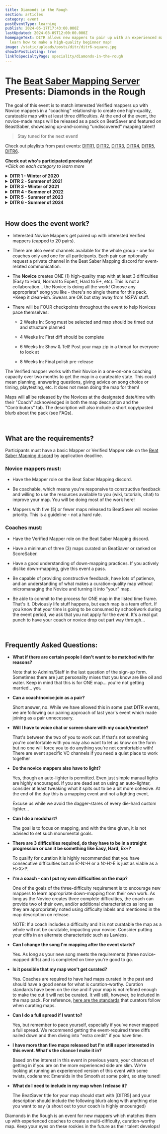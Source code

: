 ```yaml
---
title: Diamonds in the Rough
section: articles
category: event
postEventType: learning
publish: 2024-05-17T17:43:00.000Z
lastUpdated: 2024-08-09T12:00:00.000Z
homepageText: DITR allows new mappers to pair up with an experienced mapper to
  learn how to make a high-quality beginner map!
image: /static/uploads/posts/ditr/ditr6-square.jpg
showInPostListing: true
linkToSpecialtyPage: speciality/diamonds-in-the-rough
---
```


# The [Beat Saber Mapping Server](https://discord.gg/ArT4BTQ) Presents: Diamonds in the Rough

The goal of this event is to match interested Verified mappers up with Novice mappers in a "coaching" relationship to create one high-quality, curateable map with at least three difficulties. At the end of the event, the novice-made maps will be released as a pack on BeatSaver and featured on BeastSaber, showcasing up-and-coming "undiscovered" mapping talent!

> Stay tuned for the next event!

Check out playlists from past events: [DITR1](https://beatsaver.com/playlists/3977), [DITR2](https://beatsaver.com/playlists/5), [DITR3](https://beatsaver.com/playlists/542), [DITR4](https://beatsaver.com/playlists/5002), [DITR5](https://beatsaver.com/playlists/162036), [DITR6](/playlists/ditr-6).

**Check out who's participated previously!**
\
_\*Click on each category to learn more_

<details>
<summary><b>DITR 1 - Winter of 2020</b></summary>

| Coach:         | Novice:         | Status:        |
| -------------- | --------------- | -------------- |
| SkylerWallace  | LadFive         | Finished       |
| That_Narwhal   | Ezconfirmed     | Novice dropped |
| Rayman         | BrightKnight    | Finished       |
| FoxiBoi        | Isaac7EVEN      | Novice dropped |
| ETAN           | Jamman360       | Finished       |
| Pyrowarfare    | Gassertall      | Finished       |
| Alzaraf        | Albernu/Kansas  | Finished       |
| Caeden117      | EmotionalFlight | Finished       |
| xScaramouche   | Mahidrian       | Finished       |
| Scrappy        | Velheor         | Finished       |
| Wolf34b        | Bloo            | Finished       |
| Schwank        | NotSteve        | Finished       |
| Stumi          | Scoop           | Novice dropped |
| MeezoNugget    | Jaiden          | Novice dropped |
| TranquillizeMe | SanguinePanda   | Finished       |
| JohnnyDee      | GalaxyMaster    | Finished       |

</details>

<details>
<summary><b>DITR 2 - Summer of 2021</b></summary>

| Coach:           | Novice:                | Status:        |
| ---------------- | ---------------------- | -------------- |
| AJhintleman      | ThyYeet/Astrophel      | Finished       |
| Vasili           | Harp                   | Finished       |
| ComplexFrequency | Shan_Man               | Novice dropped |
| AaltopahWi       | PanSalsa               | Coach dropped  |
| OfficialMECH     | Danrabomb              | Finished       |
| Dfeth            | SpicyBaguette          | Finished       |
| ThySpoon         | Vincent                | Novice dropped |
| SlimyBlob        | IDaDarknezzI           | Finished       |
| CatUsingAToaster | SanicStudios           | Novice dropped |
| BrightKnight     | TrevorSmithy           | Novice dropped |
| KikaeAeon        | AimedHades             | Novice dropped |
| vaser888         | theAstra               | Finished       |
| Schwank          | Lone                   | Novice dropped |
| Caeden117        | JohnnySilverhams       | Finished       |
| Cyrix            | Sk4venger              | Finished       |
| Cyrix            | Vazyriqx               | Finished       |
| Jafdy            | BlackJack              | Finished       |
| Jafdy            | TommytheTom/TeaDrinker | Finished       |
| Jamman360        | MrMrow                 | Finished       |
| Jamman360        | ExpoDev                | Novice dropped |
| Rayman           | GojiGrafter            | Finished       |
| Rayman           | Volaerii               | Finished       |
| Rayman           | ChainedTrap            | Finished       |
| ETAN             | Sailor Sphur           | Finished       |
| ConnorJC         | Phoenix                | Coach dropped  |
| Bloodcloak       | RemieGino              | Finished       |
| Bloodcloak       | 3Stans                 | Finished       |
| Atomosphere      | Smay                   | Finished       |
| Zyxi             | Ryth                   | Novice dropped |
| Abcbadq          | Ezconfirmed            | Novice dropped |
| [CANA]Dan        | FalseRender            | Finished       |
| [CANA]Dan        | AkaBaka                | Novice dropped |
| Moriik           | Travelling_Gamer90     | Finished       |
| Shappy           | Purp1e                 | Finished       |

</details>

<details>
<summary><b>DITR 3 - Winter of 2021</b></summary>

| Coach:          | Novice:         | Status:        |
| --------------- | --------------- | -------------- |
| Fatalution      | Sage            | Finished       |
| Alice           | MadGuns22       | Finished       |
| Timbo           | Judoyo          | Finished       |
| Skeelie         | Cadavren        | Finished       |
| Qwasyx          | SasukeYaki      | Novice dropped |
| CyanSnow        | Tera            | Finished       |
| Kansas          | BombardToo      | Finished       |
| Shappy          | Jaxolotl        | Finished       |
| Phoenix         | moneyruns       | Novice dropped |
| EmotionalFlight | iswimfly        | Finished       |
| Xhera           | OneEyed         | Finished       |
| officialMECH    | DeeDee          | Finished       |
| AimedHades      | Irish           | Novice dropped |
| Cyrix           | Taragon123      | Finished       |
| SlimyBlob       | riasuh          | Finished       |
| 3Stans          | Zeph            | Finished       |
| FoxyBoi         | Romen           | Finished       |
| BrightKnight    | Soundwave       | Finished       |
| Zyxi            | HotlineMacDaddy | Finished       |
| Rayman          | Spinny          | Finished       |

</details>

<details>
<summary><b>DITR 4 - Summer of 2022</b></summary>

| Coach:          | Novice:         | Status:        |
| --------------- | --------------- | -------------- |
| 3Stans          | [Sen]           | Finished       |
| Jabob           | Soggynan        | Finished       |
| Vasili          | Blyg999         | Finished       |
| officialMECH    | symphonic       | Finished       |
| Yabje           | Hypercube       | Finished       |
| abcbadq         | Abimn Orrsty    | TBD!           |
| Egg Boi         | RaccoonVR       | Finished       |
| Skyler Wallace  | AceofAlmonds    | Finished       |
| ThySpoon        | Shrimp          | Finished       |
| GojiCrafter     | IlluminatiSalad | Novice dropped |
| EmotionalFlight | swukpuff        | Finished       |
| Scarladore      | chriscrow3      | Finished       |
| Shark           | MJ33ZY          | Finished       |
| DeeDee          | heypoppyseeds   | Novice dropped |
| SyndicateVR     | Semdol          | Finished       |
| Kansas          | vivry           | Finished       |
| Astrophel       | Sloth.          | Finished       |
| Tocxx           | fatahkent       | Finished       |
| Qwasyx          | PGfromYT        | Finished       |

</details>

<details>
<summary><b>DITR 5 - Summer of 2023</b></summary>

| Coach:         | Novice:           | Status:        |
| -------------- | ----------------- | -------------- |
| 3Stans         | ChromiaCat        | Finished       |
| A Jhintleman   | SneakySpeckMan    | Finished       |
| Acubens        | tainted_bread     | Finished       |
| AllPoland      | EerieWolf         | Finished       |
| DeeDee         | lemin             | Finished       |
| Dereknalox123  | SynthVenom        | Finished       |
| Emy            | Mandalark         | Finished       |
| GalaxyMaster   | pebbles           | Finished       |
| GojiCrafter    | Matgenius04       | Finished       |
| Hades          | Kaxle             | Finished       |
| Kansas         | winteredge        | Finished       |
| Maple          | cordatusludus     | Finished/swap  |
| OneSpookyBoi   | Kinz              | Finished       |
| Ramenator05    | LaidBackAries     | Finished       |
| Skyler Wallace | SaberBunnie       | Finished       |
| Spinvvy        | NTBased           | Finished       |
| Symphonic      | Krakenmeister     | Finished       |
| Tocxx          | meoaww            | Finished       |
| Undeceiver     | 23raining         | Finished       |
| Yabje          | DieEneSchrodinger | Novice dropped |

</details>

<details>
<summary><b>DITR 6 - Summer of 2024</b></summary>

| Coach:                     | Novice:            | Status:        |
| -------------------------- | ------------------ | -------------- |
| August                     | DiplomatPig212     | Finished       |
| ben208                     | professor_calculus | Finished       |
| BlAck_vOid-1001            | SwellEquation36    | Finished       |
| BrightNight                | Contradictions     | Finished       |
| Cratornugget               | RZzach             | Finished       |
| Cush                       | ZeCube             | Finished       |
| DeeDee                     | Adomi              | Finished       |
| GeneralDumbass             | MEGAMeetsmeh       | Finished       |
| GojiCrafter                | Beetmapper         | Novice dropped |
| Hexagonial                 | seonsaekmi         | Novice dropped |
| Jevk                       | cloudberry         | Novice dropped |
| jojobanana                 | GigaSky9746        | Finished       |
| JRE_McNuggies              | Suzie Scum         | Finished       |
| Kansas                     | ImChloe            | Finished       |
| lemin.limez & OneSpookyBoi | watr               | Finished       |
| MadChase                   | LunarByte          | Finished       |
| officialMECH               | grizlor            | Finished       |
| RaccoonVR                  | LiamSimpsRyuu      | Finished       |
| RateGyro                   | spacky             | Finished       |
| symphonic                  | Azaela             | Finished       |
| Xhera                      | MarsTheMano        | Finished       |

</details>

<br />

## How does the event work?

- Interested Novice Mappers get paired up with interested Verified mappers (capped to 20 pairs).

- There are also event channels available for the whole group - one for coaches only and one for all participants. Each pair can optionally request a private channel in the Beat Saber Mapping discord for event-related communication.

- The **Novice** creates ONE (1) high-quality map with at least 3 difficulties (Easy to Hard, Normal to Expert, Hard to E+, etc). This is not a collaboration… the Novice is doing all the work! Choose any appropriate\* song you like - there's no single theme for this pack.
  \
  \*Keep it clean-ish. Swears are OK but stay away from NSFW stuff.

- There will be FOUR checkpoints throughout the event to help Novices pace themselves:

  - 2 Weeks In: Song must be selected and map should be timed out and structure planned

  - 4 Weeks In: First diff should be complete

  - 6 Weeks In: Show & Tell! Post your map zip in a thread for everyone to look at

  - 8 Weeks In: Final polish pre-release

The Verified mapper works with their Novice in a one-on-one coaching capacity over two months to get the map in a curateable state. This could mean planning, answering questions, giving advice on song choice or timing, playtesting, etc. It does not mean doing the map for them!

Maps will all be released by the Novices at the designated date/time with their "Coach" acknowledged in both the map description and the "Contributors" tab. The description will also include a short copy/pasted blurb about the pack (see FAQs).

<br />

## What are the requirements?

Participants must have a basic Mapper or Verified Mapper role on the [Beat Saber Mapping discord](https://discord.gg/ArT4BTQ) by application deadline.

### Novice mappers must:

- Have the Mapper role on the Beat Saber Mapping discord.

- Be coachable, which means you're responsive to constructive feedback and willing to use the resources available to you (wiki, tutorials, chat) to improve your map. You will be doing most of the work here!

- Mappers with five (5) or fewer maps released to BeatSaver will receive priority. This is a guideline - not a hard rule.

### Coaches must:

- Have the Verified Mapper role on the Beat Saber Mapping discord.

- Have a minimum of three (3) maps curated on BeatSaver or ranked on ScoreSaber.

- Have a good understanding of down-mapping practices. If you actively dislike down-mapping, give this event a pass.

- Be capable of providing constructive feedback, have lots of patience, and an understanding of what makes a curation-quality map without micromanaging the Novice and turning it into "your" map.

- Be able to commit to the process for ONE map in the listed time frame. That's it. Obviously life stuff happens, but each map is a team effort. If you know that your time is going to be consumed by school/work during the event period, we ask that you not apply for the event. It's a real gut punch to have your coach or novice drop out part way through...

<br />

## Frequently Asked Questions:

- **What if there are certain people I don't want to be matched with for reasons?**

  Note that to Admins/Staff in the last question of the sign-up form. Sometimes there are just personality mixes that you know are like oil and water. Keep in mind that this is for ONE map… you're not getting married… ~~yet.~~

- **Can a coach/novice join as a pair?**

  Short answer, no. While we have allowed this in some past DITR events, we are following our pairing approach of last year's event which made joining as a pair unnecessary.

- **Will I have to voice chat or screen share with my coach/mentee?**

  That's between the two of you to work out. If that's not something you're comfortable with you may also want to let us know on the form but no one will force you to do anything you're not comfortable with! There are event specific VC channels if you need a quiet place to work together

- **Do the novice mappers also have to light?**

  Yes, though an auto-lighter is permitted. Even just simple manual lights are highly encouraged. If you are dead set on using an auto-lighter, consider at least tweaking what it spits out to be a bit more cohesive. At the end of the day this is a mapping event and not a lighting event.

  Excuse us while we avoid the dagger-stares of every die-hard custom lighter…

- **Can I do a modchart?**

  The goal is to focus on mapping, and with the time given, it is not advised to set such monumental goals.

- **There are 3 difficulties required, do they have to be in a straight progression or can it be something like Easy, Hard, Ex+?**

  To qualify for curation it is highly recommended that you have consecutive difficulties but an E>N>H or a N>H>E is just as viable as a H>X>P.

- **I'm a coach - can I put my own difficulties on the map?**

  One of the goals of the three-difficulty requirement is to encourage new mappers to learn appropriate down-mapping from their own work. As long as the Novice creates three complete difficulties, the coach can provide two of their own, and/or additional characteristics as long as they are appropriately noted using difficulty labels and mentioned in the map description on release.

  NOTE: If a coach includes a difficulty and it is not curatable the map as a whole will not be curatable, impacting your novice. Consider putting your diffs in an alternate characteristic such as Lawless.

- **Can I change the song I'm mapping after the event starts?**

  Yes. As long as your new song meets the requirements (three novice-mapped diffs) and is completed on time you're good to go.

- **Is it possible that my map won't get curated?**

  Yes. Coaches are required to have had maps curated in the past and should have a good sense for what is curation-worthy. Curation standards have been on the rise and if your map is not refined enough to make the cut it will not be curated. It will still, however, be included in the map pack. For reference, [here are the standards](/curation) that curators follow when curating maps.

- **Can I do a full spread if I want to?**

  Yes, but remember to pace yourself, especially if you've never mapped a full spread. We recommend getting the event-required three diffs nailed down and then diving into "extra credit" if you have time.

- **I have more than five maps released but I'm still super interested in this event. What's the chance I make it in?**

  Based on the interest in this event in previous years, your chances of getting in if you are on the more experienced side are slim. We're looking at running an experienced version of this event with some twists, codename: Emeralds in the Smooth at some point, so stay tuned!

- **What do I need to include in my map when I release it?**

  The BeatSaver title for your map should start with [DITR5] and your description should include the following blurb along with anything else you want to say (a shout out to your coach is highly encouraged)

Diamonds in the Rough is an event for new mappers which matches them up with experienced coaches to create a multi-difficulty, curation-worthy map. Keep your eyes on these rookies in the future as their talent develops!
